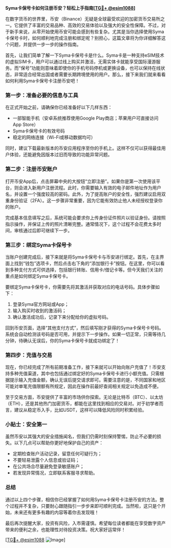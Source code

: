 **Syma卡保号卡如何注册币安？轻松上手指南[[TG💪+ @esim1088](https://t.me/s/esim1088)]**

在数字货币的世界里，币安（Binance）无疑是全球最受欢迎的加密货币交易所之一。它提供了丰富的交易品种、高效的交易体验以及强大的安全性保障。不过，对于新手来说，从零开始使用币安可能会感到有些复杂。尤其是当你选择使用Syma卡保号卡时，如何顺利地完成注册和绑定呢？别担心，这篇文章将为你详细解答这个问题，并提供一步一步的操作指南。

首先，让我们简单了解一下Syma卡保号卡是什么。Syma卡是一种支持eSIM技术的虚拟SIM卡，用户可以通过线上购买并激活，无需实体卡就能享受国际漫游服务。而“保号”功能则意味着即使你的手机号码停机或更换设备，也可以保持在线状态，非常适合经常出国或者需要长期跨境使用的用户。那么，接下来我们就来看看如何利用Syma卡保号卡注册币安吧！

### 第一步：准备必要的信息与工具

在正式开始之前，请确保你已经准备好以下几样东西：
- 一部智能手机（安卓系统推荐使用Google Play商店；苹果用户可直接访问App Store）
- Syma卡保号卡的有效号码
- 稳定的网络连接（Wi-Fi或移动数据均可）

同时，建议下载最新版本的币安应用程序至你的手机上。这样不仅可以获得最佳用户体验，还能避免因版本过旧而导致的功能异常问题。

### 第二步：注册币安账户

打开币安App后，点击屏幕中央的大按钮“立即注册”。如果你是第一次使用该平台，则会进入新用户注册流程。此时，你需要输入有效的电子邮件地址作为用户名，并设置一个强度较高的密码。此外，为了提高账户的安全性，强烈建议启用双重身份验证（2FA）。这一步骤非常重要，因为它能有效防止他人未经授权登录你的账户。

完成基本信息填写之后，系统可能会要求你上传身份证件照片以验证身份。请按照指示操作，并保证上传的照片清晰完整。通常情况下，这个过程不会花费太多时间，审核通过后即可继续下一步。

### 第三步：绑定Syma卡保号卡

当账户创建完成后，接下来就是将Syma卡保号卡与币安进行绑定。首先，在主界面上找到“钱包”选项卡，然后点击右下角的“添加银行卡”按钮。在这里，你可以看到多种支付方式可供选择，包括银行转账、信用卡/借记卡等。但今天我们关注的重点是如何绑定Syma卡保号卡。

要绑定Syma卡保号卡，你需要先将其激活并获取对应的电话号码。具体步骤如下：
1. 登录Syma官方网站或App；
2. 输入购买时收到的激活码；
3. 确认激活成功后，记录下来分配给你的虚拟号码。

回到币安页面，选择“其他支付方式”，然后填写刚才获得的Syma卡保号卡号码。系统会自动检测该号码是否可用，并提示下一步操作。如果一切正常，只需等待几分钟，待确认无误后，你的Syma卡保号卡就成功绑定了！

### 第四步：充值与交易

现在，你已经完成了所有前期准备工作，接下来就可以开始向账户充值了！币安支持多种充值渠道，其中也包括通过绑定好的Syma卡保号卡进行小额充值。只需根据提示输入充值金额，确认无误后提交请求即可。需要注意的是，不同国家和地区可能对单笔充值限额有所规定，因此在操作前最好查阅相关规定以免造成不便。

至于交易方面，币安提供了丰富的市场供你探索。无论是比特币（BTC）、以太坊（ETH），还是其他热门加密货币，都能在这里找到相应的交易对。对于初学者而言，建议从稳定币入手，比如USDT，这样可以降低风险同时积累经验。

### 小贴士：安全第一

虽然币安以其强大的安全措施闻名，但我们仍需时刻保持警惕，防止不必要的损失。以下几点可以帮助你更好地保护自己的资产：
- 定期检查账户活动记录，留意任何可疑行为；
- 不要轻易泄露个人信息或验证码；
- 在公共场合尽量避免登录敏感账户；
- 若发现异常情况，立即联系客服寻求帮助。

### 总结

通过以上四个步骤，相信你已经掌握了如何用Syma卡保号卡注册币安的方法。整个过程并不复杂，只要耐心跟随指引一步步来即可顺利完成。当然啦，这只是个开始，未来还有更多有趣的内容等着你去发现哦！

最后再次提醒大家，投资有风险，入市需谨慎。希望每位读者都能在享受数字资产带来的便利之余，也能理性对待投资决策。祝大家好运常伴！

[[TG💪+ @esim1088](https://t.me/s/esim1088) ![Image](https://i.postimg.cc/4NQfJmqS/Snipaste-2025-05-13-00-14-12.png)]